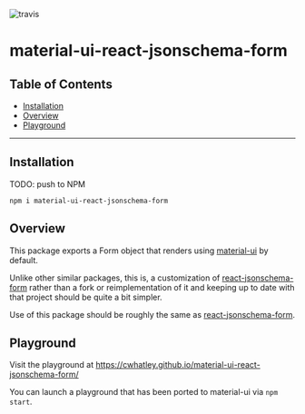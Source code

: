 ![travis](https://travis-ci.org/cwhatley/material-ui-react-jsonschema-form.svg?branch=master)

material-ui-react-jsonschema-form
==================================

## Table of Contents

  - [Installation](#installation)
  - [Overview](#overview)
  - [Playground](#playground)

---

## Installation

TODO: push to NPM

```
npm i material-ui-react-jsonschema-form
```

## Overview

This package exports a Form object that renders using [material-ui](https://github.com/mui-org/material-ui) by
default.

Unlike other similar packages, this is, a customization of
[react-jsonschema-form](https://github.com/mozilla-services/react-jsonschema-form)
rather than a fork or reimplementation of it and
keeping up to date with that project should be quite a bit simpler.

Use of this package should be roughly the same as [react-jsonschema-form](https://github.com/mozilla-services/react-jsonschema-form).

## Playground

Visit the playground at <https://cwhatley.github.io/material-ui-react-jsonschema-form/>

You can launch a playground that has been ported to material-ui via `npm start`.
